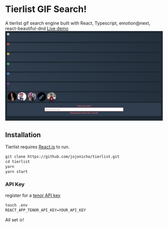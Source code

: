 # Tierlist GIF Search!

A tierlist gif search engine built with React, Typescript, emotion@next, react-beautiful-dnd
[Live demo](https://tierlist.jojonicho.wtf)
![gif-tierlist](./src/static/tierlist.png)

## Installation

Tierlist requires [React.js](https://reactjs.org/) to run.

```
git clone https://github.com/jojonicho/tierlist.git
cd tierlist
yarn
yarn start
```

### API Key

register for a [tenor API key](https://tenor.com/developer/keyregistration)

```
touch .env
REACT_APP_TENOR_API_KEY=YOUR_API_KEY
```

All set :sparkle:!
